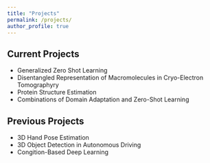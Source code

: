 ```yaml
---
title: "Projects"
permalink: /projects/
author_profile: true
---
```

Current Projects
---
* Generalized Zero Shot Learning
* Disentangled Representation of Macromolecules in Cryo-Electron Tomographyry
* Protein Structure Estimation
* Combinations of Domain Adaptation and Zero-Shot Learning

Previous Projects
---
* 3D Hand Pose Estimation
* 3D Object Detection in Autonomous Driving
* Congition-Based Deep Learning
